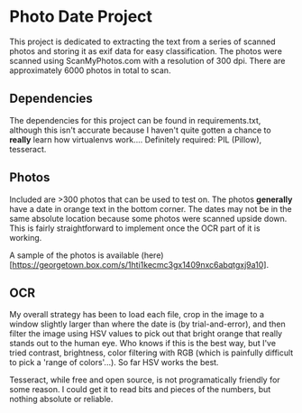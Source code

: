 # Photo Date Project

This project is dedicated to extracting the text from a series of scanned photos and storing it as exif data for easy classification. The photos were scanned using ScanMyPhotos.com with a resolution of 300 dpi. There are approximately 6000 photos in total to scan.

## Dependencies
The dependencies for this project can be found in requirements.txt, although this isn't accurate because I haven't quite gotten a chance to **really** learn how virtualenvs work.... Definitely required: PIL (Pillow), tesseract.

## Photos

Included are >300 photos that can be used to test on. The photos **generally** have a date in orange text in the bottom corner. The dates may not be in the same absolute location because some photos were scanned upside down. This is fairly straightforward to implement once the OCR part of it is working.

A sample of the photos is available (here)[https://georgetown.box.com/s/1hti1kecmc3gx1409nxc6abqtgxj9a10]. 

## OCR

My overall strategy has been to load each file, crop in the image to a window slightly larger than where the date is (by trial-and-error), and then filter the image using HSV values to pick out that bright orange that really stands out to the human eye. Who knows if this is the best way, but I've tried contrast, brightness, color filtering with RGB (which is painfully difficult to pick a 'range of colors'...). So far HSV works the best.

Tesseract, while free and open source, is not programatically friendly for some reason. I could get it to read bits and pieces of the numbers, but nothing absolute or reliable.


